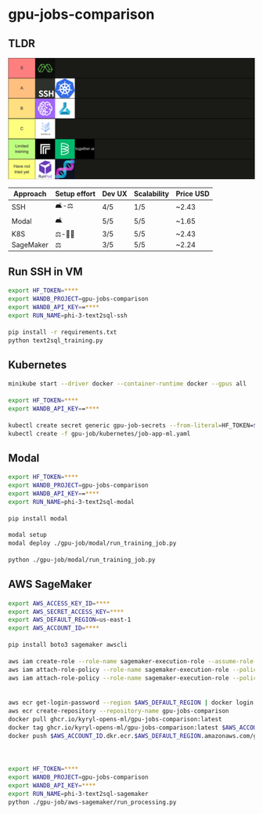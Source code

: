# gpu-jobs-comparison

## TLDR

![alt text](./docs/result.png)


| Approach  | Setup effort | Dev UX | Scalability | Price USD |
|-----------|--------------|--------|-------------|-----------|
| SSH       | 🛋️-⚖️         | 4/5    | 1/5         | ~2.43     |
| Modal     | 🛋️           | 5/5    | 5/5         | ~1.65     |
| K8S       | ⚖️-🏋️‍♂️     | 3/5    | 5/5         | ~2.43     |
| SageMaker | ⚖️           | 3/5    | 5/5         | ~2.24     |


## Run SSH in VM

```bash
export HF_TOKEN=****
export WANDB_PROJECT=gpu-jobs-comparison
export WANDB_API_KEY==****
export RUN_NAME=phi-3-text2sql-ssh 

pip install -r requirements.txt
python text2sql_training.py
```

## Kubernetes

```bash
minikube start --driver docker --container-runtime docker --gpus all

export HF_TOKEN=****
export WANDB_API_KEY==****

kubectl create secret generic gpu-job-secrets --from-literal=HF_TOKEN=$HF_TOKEN --from-literal=WANDB_API_KEY=$WANDB_API_KEY
kubectl create -f gpu-job/kubernetes/job-app-ml.yaml
```

## Modal

```bash
export HF_TOKEN=****
export WANDB_PROJECT=gpu-jobs-comparison
export WANDB_API_KEY==****
export RUN_NAME=phi-3-text2sql-modal

pip install modal

modal setup
modal deploy ./gpu-job/modal/run_training_job.py

python ./gpu-job/modal/run_training_job.py
```

## AWS SageMaker

```bash
export AWS_ACCESS_KEY_ID=****
export AWS_SECRET_ACCESS_KEY=****
export AWS_DEFAULT_REGION=us-east-1
export AWS_ACCOUNT_ID=****

pip install boto3 sagemaker awscli

aws iam create-role --role-name sagemaker-execution-role --assume-role-policy-document file://gpu-job/aws-sagemaker/trust-policy.json
aws iam attach-role-policy --role-name sagemaker-execution-role --policy-arn arn:aws:iam::aws:policy/AmazonSageMakerFullAccess
aws iam attach-role-policy --role-name sagemaker-execution-role --policy-arn arn:aws:iam::aws:policy/AmazonEC2ContainerRegistryFullAccess


aws ecr get-login-password --region $AWS_DEFAULT_REGION | docker login --username AWS --password-stdin $AWS_ACCOUNT_ID.dkr.ecr.$AWS_DEFAULT_REGION.amazonaws.com
aws ecr create-repository --repository-name gpu-jobs-comparison
docker pull ghcr.io/kyryl-opens-ml/gpu-jobs-comparison:latest
docker tag ghcr.io/kyryl-opens-ml/gpu-jobs-comparison:latest $AWS_ACCOUNT_ID.dkr.ecr.$AWS_DEFAULT_REGION.amazonaws.com/gpu-jobs-comparison:latest
docker push $AWS_ACCOUNT_ID.dkr.ecr.$AWS_DEFAULT_REGION.amazonaws.com/gpu-jobs-comparison:latest



export HF_TOKEN=****
export WANDB_PROJECT=gpu-jobs-comparison
export WANDB_API_KEY=****
export RUN_NAME=phi-3-text2sql-sagemaker
python ./gpu-job/aws-sagemaker/run_processing.py
```